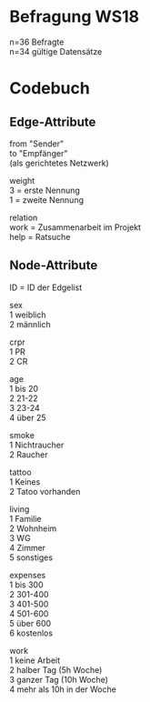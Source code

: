# Befragung WS18
n=36 Befragte  
n=34 gültige Datensätze


# Codebuch	

## Edge-Attribute
from "Sender"  
to "Empfänger"   
(als gerichtetes Netzwerk)  

weight  
3 = erste Nennung  
1 = zweite Nennung  

relation  
work = Zusammenarbeit im Projekt  
help = Ratsuche   


## Node-Attribute
ID = ID der Edgelist

sex	  
1	weiblich  
2	männlich

crpr	 
1	PR  
2	CR

age	  
1	bis 20  
2	21-22  
3	23-24  
4	über 25  

smoke	
1	Nichtraucher  
2	Raucher

tattoo	 
1	Keines  
2	Tatoo vorhanden

living	
1	Familie  
2	Wohnheim  
3	WG  
4	Zimmer  
5	sonstiges  

expenses	
1	bis 300  
2	301-400  
3	401-500  
4	501-600  
5	über 600  
6 kostenlos

work	
1	keine Arbeit  
2	halber Tag (5h Woche)  
3	ganzer Tag (10h Woche)  
4	mehr als 10h in der Woche  
